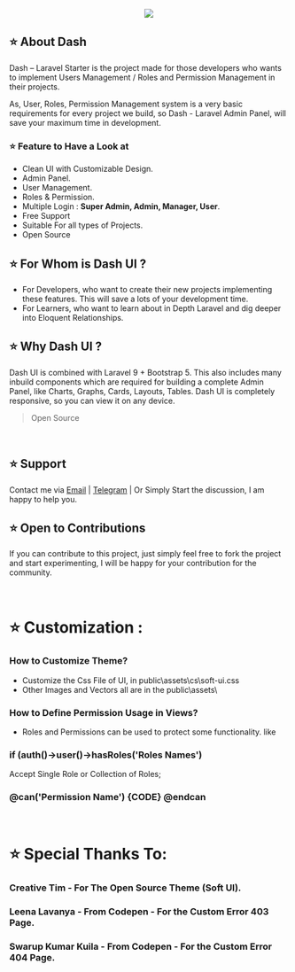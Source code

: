 <p align="center"><a href="" target="_blank"><img src="https://i.postimg.cc/mkGJy0d7/header.png" ></a></p>


## ⭐ About Dash

Dash – Laravel Starter is the project made for those developers who wants to implement Users Management / Roles and Permission Management in their projects.

As, User, Roles, Permission Management system is a very basic requirements for every project we build, so Dash - Laravel Admin Panel, will save your maximum time in development.

### ⭐ Feature to Have a Look at

- Clean UI with Customizable Design.
- Admin Panel.
- User Management.
- Roles & Permission.
- Multiple Login : <strong>Super Admin, Admin, Manager, User</strong>.
- Free Support
- Suitable For all types of Projects.
- Open Source

## ⭐ For Whom is Dash UI ?
- For Developers, who want to create their new projects implementing these features. This will save a lots of your development time.
- For Learners, who want to learn about in Depth Laravel and dig deeper into Eloquent Relationships.

## ⭐ Why Dash UI ?

Dash UI is combined with Laravel 9 + Bootstrap 5. This also includes many inbuild components which are required for building a complete Admin Panel, like Charts, Graphs, Cards, Layouts, Tables. Dash UI is completely responsive, so you can view it on any device.

> Open Source

<br>

## ⭐ Support

Contact me via <a href="mailto:rcubedev20@gmail.com">Email</a> | <a href="https://t.me/ravindra947">Telegram</a> | Or Simply Start the discussion, I am happy to help you.


## ⭐ Open to Contributions

If you can contribute to this project, just simply feel free to fork the project and start experimenting, I will be happy for your contribution for the community.

<br>

# ⭐ Customization :

### How to Customize Theme?

- Customize the Css File of UI, in public\assets\cs\soft-ui.css
- Other Images and Vectors all are in the public\assets\

### How to Define Permission Usage in Views?

- Roles and Permissions can be used to protect some functionality. like

### if (auth()->user()->hasRoles('Roles Names')
Accept Single Role or Collection of Roles;

### @can('Permission Name') {CODE} @endcan

<br>

# ⭐ Special Thanks To:
### Creative Tim - For The Open Source Theme (Soft UI).
### Leena Lavanya - From Codepen - For the Custom Error 403 Page.
### Swarup Kumar Kuila - From Codepen - For the Custom Error 404 Page.
